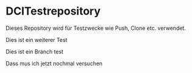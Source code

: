 # DCITestrepository

Dieses Repository wird für Testzwecke wie Push, Clone etc. verwendet.

Dies ist ein weiterer Test

Dies ist ein Branch test

Dass mus ich jetzt nochmal versuchen
